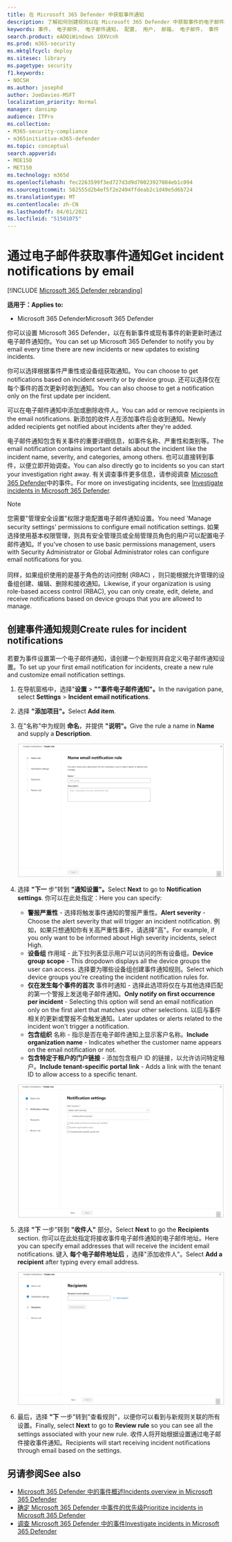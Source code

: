 ```yaml
---
title: 在 Microsoft 365 Defender 中获取事件通知
description: 了解如何创建规则以在 Microsoft 365 Defender 中获取事件的电子邮件通知
keywords: 事件， 电子邮件， 电子邮件通知， 配置， 用户， 邮箱， 电子邮件， 事件
search.product: eADQiWindows 10XVcnh
ms.prod: m365-security
ms.mktglfcycl: deploy
ms.sitesec: library
ms.pagetype: security
f1.keywords:
- NOCSH
ms.author: josephd
author: JoeDavies-MSFT
localization_priority: Normal
manager: dansimp
audience: ITPro
ms.collection:
- M365-security-compliance
- m365initiative-m365-defender
ms.topic: conceptual
search.appverid:
- MOE150
- MET150
ms.technology: m365d
ms.openlocfilehash: fec2263599f3ed727d3d9d70023927084eb1c094
ms.sourcegitcommit: 582555d2b4ef5f2e2494ffdeab2c1d49e5d6b724
ms.translationtype: MT
ms.contentlocale: zh-CN
ms.lasthandoff: 04/01/2021
ms.locfileid: "51501075"
---
```

# <a name="get-incident-notifications-by-email"></a><span data-ttu-id="0e0dd-104">通过电子邮件获取事件通知</span><span class="sxs-lookup"><span data-stu-id="0e0dd-104">Get incident notifications by email</span></span>

[!INCLUDE [Microsoft 365 Defender rebranding](../includes/microsoft-defender.md)]


<span data-ttu-id="0e0dd-105">**适用于：**</span><span class="sxs-lookup"><span data-stu-id="0e0dd-105">**Applies to:**</span></span>
- <span data-ttu-id="0e0dd-106">Microsoft 365 Defender</span><span class="sxs-lookup"><span data-stu-id="0e0dd-106">Microsoft 365 Defender</span></span>

<span data-ttu-id="0e0dd-107">你可以设置 Microsoft 365 Defender，以在有新事件或现有事件的新更新时通过电子邮件通知你。</span><span class="sxs-lookup"><span data-stu-id="0e0dd-107">You can set up Microsoft 365 Defender to notify you by email every time there are new incidents or new updates to existing incidents.</span></span> 

<span data-ttu-id="0e0dd-108">你可以选择根据事件严重性或设备组获取通知。</span><span class="sxs-lookup"><span data-stu-id="0e0dd-108">You can choose to get notifications based on incident severity or by device group.</span></span> <span data-ttu-id="0e0dd-109">还可以选择仅在每个事件的首次更新时收到通知。</span><span class="sxs-lookup"><span data-stu-id="0e0dd-109">You can also choose to get a notification only on the first update per incident.</span></span>

<span data-ttu-id="0e0dd-110">可以在电子邮件通知中添加或删除收件人。</span><span class="sxs-lookup"><span data-stu-id="0e0dd-110">You can add or remove recipients in the email notifications.</span></span> <span data-ttu-id="0e0dd-111">新添加的收件人在添加事件后会收到通知。</span><span class="sxs-lookup"><span data-stu-id="0e0dd-111">Newly added recipients get notified about incidents after they're added.</span></span> 

<span data-ttu-id="0e0dd-112">电子邮件通知包含有关事件的重要详细信息，如事件名称、严重性和类别等。</span><span class="sxs-lookup"><span data-stu-id="0e0dd-112">The email notification contains important details about the incident like the incident name, severity, and categories, among others.</span></span> <span data-ttu-id="0e0dd-113">也可以直接转到事件，以便立即开始调查。</span><span class="sxs-lookup"><span data-stu-id="0e0dd-113">You can also directly go to incidents so you can start your investigation right away.</span></span> <span data-ttu-id="0e0dd-114">有关调查事件更多信息，请参阅调查 [Microsoft 365 Defender](./investigate-incidents.md)中的事件。</span><span class="sxs-lookup"><span data-stu-id="0e0dd-114">For more on investigating incidents, see [Investigate incidents in Microsoft 365 Defender](./investigate-incidents.md).</span></span>

>[!NOTE]
><span data-ttu-id="0e0dd-115">您需要"管理安全设置"权限才能配置电子邮件通知设置。</span><span class="sxs-lookup"><span data-stu-id="0e0dd-115">You need 'Manage security settings' permissions to configure email notification settings.</span></span> <span data-ttu-id="0e0dd-116">如果选择使用基本权限管理，则具有安全管理员或全局管理员角色的用户可以配置电子邮件通知。</span><span class="sxs-lookup"><span data-stu-id="0e0dd-116">If you've chosen to use basic permissions management, users with Security Administrator or Global Administrator roles can configure email notifications for you.</span></span> <br> <br>
<span data-ttu-id="0e0dd-117">同样，如果组织使用的是基于角色的访问控制 (RBAC) ，则只能根据允许管理的设备组创建、编辑、删除和接收通知。</span><span class="sxs-lookup"><span data-stu-id="0e0dd-117">Likewise, if your organization is using role-based access control (RBAC), you can only create, edit, delete, and receive notifications based on device groups that you are allowed to manage.</span></span>

## <a name="create-rules-for-incident-notifications"></a><span data-ttu-id="0e0dd-118">创建事件通知规则</span><span class="sxs-lookup"><span data-stu-id="0e0dd-118">Create rules for incident notifications</span></span>

<span data-ttu-id="0e0dd-119">若要为事件设置第一个电子邮件通知，请创建一个新规则并自定义电子邮件通知设置。</span><span class="sxs-lookup"><span data-stu-id="0e0dd-119">To set up your first email notification for incidents, create a new rule and customize email notification settings.</span></span>

1. <span data-ttu-id="0e0dd-120">在导航窗格中，选择"**设置**  >  **""事件电子邮件通知"。**</span><span class="sxs-lookup"><span data-stu-id="0e0dd-120">In the navigation pane, select **Settings** > **Incident email notifications**.</span></span>
2. <span data-ttu-id="0e0dd-121">选择 **"添加项目"。**</span><span class="sxs-lookup"><span data-stu-id="0e0dd-121">Select **Add item**.</span></span>
3. <span data-ttu-id="0e0dd-122">在"名称"中为规则 **命名**，并提供 **"说明"。**</span><span class="sxs-lookup"><span data-stu-id="0e0dd-122">Give the rule a name in **Name** and supply a **Description**.</span></span>

    ![创建事件电子邮件通知的规则窗口](../../media/incidentemailnotif1.png) 
4. <span data-ttu-id="0e0dd-124">选择 **"下一** 步"转到 **"通知设置"。**</span><span class="sxs-lookup"><span data-stu-id="0e0dd-124">Select **Next** to go to **Notification settings**.</span></span> <span data-ttu-id="0e0dd-125">你可以在此处指定：</span><span class="sxs-lookup"><span data-stu-id="0e0dd-125">Here you can specify:</span></span>
    - <span data-ttu-id="0e0dd-126">**警报严重性** - 选择将触发事件通知的警报严重性。</span><span class="sxs-lookup"><span data-stu-id="0e0dd-126">**Alert severity** - Choose the alert severity that will trigger an incident notification.</span></span> <span data-ttu-id="0e0dd-127">例如，如果只想通知你有关高严重性事件，请选择"高"。</span><span class="sxs-lookup"><span data-stu-id="0e0dd-127">For example, if you only want to be informed about High severity incidents, select High.</span></span>
    - <span data-ttu-id="0e0dd-128">**设备组** 作用域 - 此下拉列表显示用户可以访问的所有设备组。</span><span class="sxs-lookup"><span data-stu-id="0e0dd-128">**Device group scope** - This dropdown displays all the device groups the user can access.</span></span> <span data-ttu-id="0e0dd-129">选择要为哪些设备组创建事件通知规则。</span><span class="sxs-lookup"><span data-stu-id="0e0dd-129">Select which device groups you're creating the incident notification rules for.</span></span>
    - <span data-ttu-id="0e0dd-130">**仅在发生每个事件的首次** 事件时通知 - 选择此选项将仅在与其他选择匹配的第一个警报上发送电子邮件通知。</span><span class="sxs-lookup"><span data-stu-id="0e0dd-130">**Only notify on first occurrence per incident** - Selecting this option will send an email notification only on the first alert that matches your other selections.</span></span> <span data-ttu-id="0e0dd-131">以后与事件相关的更新或警报不会触发通知。</span><span class="sxs-lookup"><span data-stu-id="0e0dd-131">Later updates or alerts related to the incident won't trigger a notification.</span></span>
    - <span data-ttu-id="0e0dd-132">**包含组织** 名称 - 指示是否在电子邮件通知上显示客户名称。</span><span class="sxs-lookup"><span data-stu-id="0e0dd-132">**Include organization name** - Indicates whether the customer name appears on the email notification or not.</span></span>
    - <span data-ttu-id="0e0dd-133">**包含特定于租户的门户链接** - 添加包含租户 ID 的链接，以允许访问特定租户。</span><span class="sxs-lookup"><span data-stu-id="0e0dd-133">**Include tenant-specific portal link** -  Adds a link with the tenant ID to allow access to a specific tenant.</span></span>
    
    ![事件电子邮件的 Notif 设置窗口](../../media/incidentemailnotif2.png)
5. <span data-ttu-id="0e0dd-135">选择 **"下** 一步"转到 **"收件人"** 部分。</span><span class="sxs-lookup"><span data-stu-id="0e0dd-135">Select **Next** to go the **Recipients** section.</span></span> <span data-ttu-id="0e0dd-136">你可以在此处指定将接收事件电子邮件通知的电子邮件地址。</span><span class="sxs-lookup"><span data-stu-id="0e0dd-136">Here you can specify email addresses that will receive the incident email notifications.</span></span> <span data-ttu-id="0e0dd-137">键入 **每个电子邮件地址后** ，选择"添加收件人"。</span><span class="sxs-lookup"><span data-stu-id="0e0dd-137">Select **Add a recipient** after typing every email address.</span></span>

    ![事件电子邮件通知的"添加收件人"窗口](../../media/incidentemailnotif3.png) 

6. <span data-ttu-id="0e0dd-139">最后，选择 **"下** 一步"转到"查看规则"，以便你可以看到与新规则关联的所有设置。</span><span class="sxs-lookup"><span data-stu-id="0e0dd-139">Finally, select **Next** to go to **Review rule** so you can see all the settings associated with your new rule.</span></span> <span data-ttu-id="0e0dd-140">收件人将开始根据设置通过电子邮件接收事件通知。</span><span class="sxs-lookup"><span data-stu-id="0e0dd-140">Recipients will start receiving incident notifications through email based on the settings.</span></span>

## <a name="see-also"></a><span data-ttu-id="0e0dd-141">另请参阅</span><span class="sxs-lookup"><span data-stu-id="0e0dd-141">See also</span></span>
- [<span data-ttu-id="0e0dd-142">Microsoft 365 Defender 中的事件概述</span><span class="sxs-lookup"><span data-stu-id="0e0dd-142">Incidents overview in Microsoft 365 Defender</span></span>](./incidents-overview.md)
- [<span data-ttu-id="0e0dd-143">确定 Microsoft 365 Defender 中事件的优先级</span><span class="sxs-lookup"><span data-stu-id="0e0dd-143">Prioritize incidents in Microsoft 365 Defender</span></span>](./incident-queue.md)
- [<span data-ttu-id="0e0dd-144">调查 Microsoft 365 Defender 中的事件</span><span class="sxs-lookup"><span data-stu-id="0e0dd-144">Investigate incidents in Microsoft 365 Defender</span></span>](./investigate-incidents.md)
